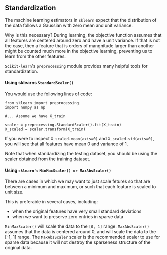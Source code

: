 ## Standardization

The machine learning estimators in `sklearn` expect that the distribution of the data follows a Gaussian with zero mean and unit variance. 

Why is this necessary? During learning, the objective function assumes that all features are centered around zero and have a unit variance. If that is not the case, then a feature that is orders of mangnitude larger than another might be counted much more in the objective learning, preventing us to learn from the other features. 

`Scikit-learn`'s `preprocessing` module provides many helpful tools for standardization. 

#### Using sklearns `StandardScaler()`

You would use the following lines of code:
```
from sklearn import preprocessing
import numpy as np

#... Assume we have X_train

scaler = preprocessing.StandardScaler().fit(X_train)
X_scaled = scaler.transform(X_train)
```

If you were to inspect `X_scaled.mean(axis=0)` and `X_scaled.std(axis=0)`, you will see that all features have mean 0 and variance of 1. 

Note that when standardizing the testing dataset, you should be using the scaler obtained from the training dataset. 

#### Using `sklearn's` `MinMaxScaler() or MaxAbsScaler()`

There are cases in which we may want to just scale fetures so that are between a minimum and maximum, or such that each feature is scaled to unit size.

This is preferable in several cases, including:
 - when the original features have very small standard deviations
 - when we want to preserve zero entries in sparse data
 
 
 `MinMaxScaler()` will scale the data to the `[0, 1]` range. `MaxAbsScaler()` assumes that the data is centered around 0, and will scale the data to the [-1, 1] range. The `MaxAbsScaler` scaler is the recommended scaler to use for sparse data because it will not destroy the sparseness structure of the original data.
 
  

